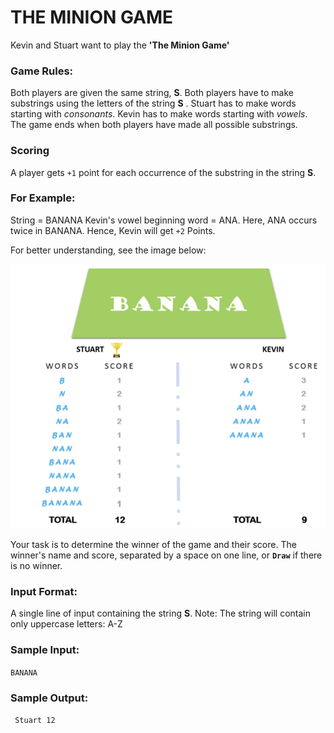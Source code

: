 # THE MINION GAME

Kevin and Stuart want to play the **'The Minion Game'**


### Game Rules:
Both players are given the same string, **S**.
Both players have to make substrings using the letters of the string **S** .
Stuart has to make words starting with _consonants_.
Kevin has to make words starting with _vowels_.
The game ends when both players have made all possible substrings.

###  Scoring
A player gets `+1` point for each occurrence of the substring in the string **S**.

### For Example:
String  = BANANA
Kevin's vowel beginning word = ANA.
Here, ANA occurs twice in BANANA. Hence, Kevin will get `+2` Points.

For better understanding, see the image below:

![alt text](./Screenshot%202024-09-14%20191712.png)

Your task is to determine the winner of the game and their score.
The winner's name and score, separated by a space on one line, or **`Draw`** if there is no winner.

### Input Format:
A single line of input containing the string **S**.
Note: The string  will contain only uppercase letters: A-Z

### Sample Input:

`BANANA`

### Sample Output:

` Stuart 12`



